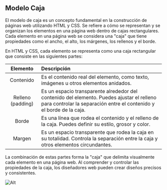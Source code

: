 ## Modelo Caja

El modelo de caja es un concepto fundamental en la construcción de páginas web utilizando HTML y CSS. Se refiere a cómo se representan y se organizan los elementos en una página web dentro de cajas rectangulares. Cada elemento en una página web se considera una "caja" que tiene propiedades como el ancho, el alto, los márgenes, los rellenos y el borde.

En HTML y CSS, cada elemento se representa como una caja rectangular que consiste en las siguientes partes:

|Elemento   |Descripción|  
|:---------:|:----------|
|Contenido  | Es el contenido real del elemento, como texto, imágenes u otros elementos anidados.
|Relleno (padding)| Es un espacio transparente alrededor del contenido del elemento. Puedes ajustar el relleno para controlar la separación entre el contenido y el borde de la caja. |
|Borde| Es una línea que rodea el contenido y el relleno de la caja. Puedes definir su estilo, grosor y color.|
|Margen| Es un espacio transparente que rodea la caja en su totalidad. Controla la separación entre la caja y otros elementos circundantes.|

La combinación de estas partes forma la "caja" que delimita visualmente cada elemento en una página web. Al comprender y controlar las propiedades de la caja, los diseñadores web pueden crear diseños precisos y consistentes.  

![Alt](https://www.google.com/url?sa=i&url=https%3A%2F%2Fdesarrolladoresweb.org%2Fcss%2Fmodelo-de-cajas-css%2F&psig=AOvVaw0ZPwkqz5eVogcIdTrMKf9r&ust=1693270911198000&source=images&cd=vfe&opi=89978449&ved=0CBAQjRxqFwoTCJiU0umT_oADFQAAAAAdAAAAABAp)




